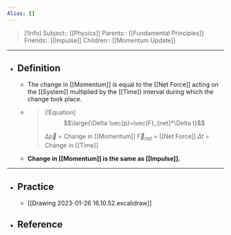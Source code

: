 ```yaml
---
Alias: []
---
```

> [!Info]
> Subject:: [[Physics]]
> Parents:: [[Fundamental Principles]]
> Friends:: [[Impulse]]
> Children:: [[Momentum Update]]
---
- ## Definition
	- The change in [[Momentum]] is equal to the [[Net Force]] acting on the [[System]] multiplied by the [[Time]] interval during which the change took place.
	- > [!Equation]
	  > $$\large{\Delta \vec{p}=\vec{F}_{net}*\Delta t}$$
	  > 
	  > $\Delta \vec{p}$ = Change in [[Momentum]]
	  > $\vec{F}_{net}$ = [[Net Force]]
	  > $\Delta t$ = Change in [[Time]]
	- **Change in [[Momentum]] is the same as [[Impulse]].**
---
- ## Practice
	- [[Drawing 2023-01-26 16.10.52.excalidraw]]
- ## Reference